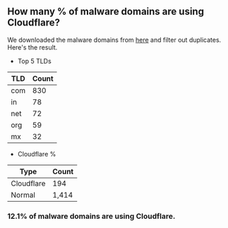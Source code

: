## How many % of malware domains are using Cloudflare?


We downloaded the malware domains from [here](https://urlhaus.abuse.ch) and filter out duplicates.
Here's the result.


[//]: # (start replacement)


- Top 5 TLDs

| TLD | Count |
| --- | --- |
| com | 830 |
| in | 78 |
| net | 72 |
| org | 59 |
| mx | 32 |


- Cloudflare %

| Type | Count |
| --- | --- |
| Cloudflare | 194 |
| Normal | 1,414 |


### 12.1% of malware domains are using Cloudflare.